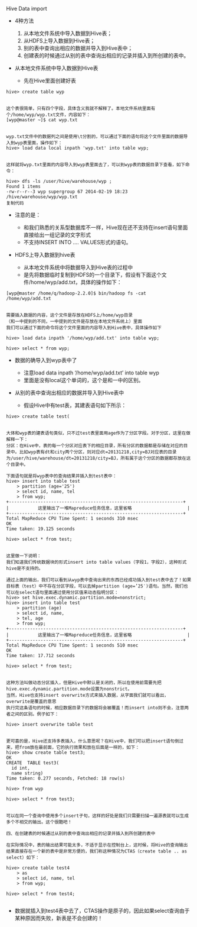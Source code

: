 Hive Data import

* 4种方法
  1. 从本地文件系统中导入数据到Hive表；
  2. 从HDFS上导入数据到Hive表；
  3. 别的表中查询出相应的数据并导入到Hive表中；
  4. 创建表的时候通过从别的表中查询出相应的记录并插入到所创建的表中。


* 从本地文件系统中导入数据到Hive表
  * 先在Hive里面创建好表
 
```
hive> create table wyp


这个表很简单，只有四个字段，具体含义我就不解释了。本地文件系统里面有个/home/wyp/wyp.txt文件，内容如下：
[wyp@master ~]$ cat wyp.txt


wyp.txt文件中的数据列之间是使用\t分割的，可以通过下面的语句将这个文件里面的数据导入到wyp表里面，操作如下：
hive> load data local inpath 'wyp.txt' into table wyp;


这样就将wyp.txt里面的内容导入到wyp表里面去了，可以到wyp表的数据目录下查看，如下命令：

hive> dfs -ls /user/hive/warehouse/wyp ;
Found 1 items
-rw-r--r--3 wyp supergroup 67 2014-02-19 18:23 /hive/warehouse/wyp/wyp.txt
复制代码

```

* 注意的是：
  * 和我们熟悉的关系型数据库不一样，Hive现在还不支持在insert语句里面直接给出一组记录的文字形式
  * 不支持INSERT INTO …. VALUES形式的语句。

* HDFS上导入数据到hive表
  * 从本地文件系统中将数据导入到Hive表的过程中 
  * 是先将数据临时复制到HDFS的一个目录下，假设有下面这个文件/home/wyp/add.txt，具体的操作如下：

```
[wyp@master /home/q/hadoop-2.2.0]$ bin/hadoop fs -cat /home/wyp/add.txt


需要插入数据的内容，这个文件是存放在HDFS上/home/wyp目录
（和一中提到的不同，一中提到的文件是存放在本地文件系统上）里面
我们可以通过下面的命令将这个文件里面的内容导入到Hive表中，具体操作如下

hive> load data inpath '/home/wyp/add.txt' into table wyp;

hive> select * from wyp;

```

* 数据的确导入到wyp表中了
  * 注意load data inpath ‘/home/wyp/add.txt’ into table wyp
  * 里面是没有local这个单词的，这个是和一中的区别。


* 从别的表中查询出相应的数据并导入到Hive表中
  * 假设Hive中有test表，其建表语句如下所示：

```
hive> create table test(


大体和wyp表的建表语句类似，只不过test表里面用age作为了分区字段。对于分区，这里在做解释一下：
分区：在Hive中，表的每一个分区对应表下的相应目录，所有分区的数据都是存储在对应的目录中。比如wyp表有dt和city两个分区，则对应dt=20131218,city=BJ对应表的目录为/user/hive/warehouse/dt=20131218/city=BJ，所有属于这个分区的数据都存放在这个目录中。

下面语句就是将wyp表中的查询结果并插入到test表中：
hive> insert into table test
    > partition (age='25')
    > select id, name, tel
    > from wyp;
+------------------------------------------------------------------+
|           这里输出了一堆Mapreduce任务信息，这里省略                     |
+------------------------------------------------------------------+
Total MapReduce CPU Time Spent: 1 seconds 310 msec
OK
Time taken: 19.125 seconds

hive> select * from test;


这里做一下说明：
我们知道我们传统数据块的形式insert into table values（字段1，字段2），这种形式hive是不支持的。

通过上面的输出，我们可以看到从wyp表中查询出来的东西已经成功插入到test表中去了！如果目标表（test）中不存在分区字段，可以去掉partition (age=’25′)语句。当然，我们也可以在select语句里面通过使用分区值来动态指明分区：
hive> set hive.exec.dynamic.partition.mode=nonstrict;
hive> insert into table test
    > partition (age)
    > select id, name,
    > tel, age
    > from wyp;
+------------------------------------------------------------------+
|           这里输出了一堆Mapreduce任务信息，这里省略                     |
+------------------------------------------------------------------+
Total MapReduce CPU Time Spent: 1 seconds 510 msec
OK
Time taken: 17.712 seconds

hive> select * from test;


这种方法叫做动态分区插入，但是Hive中默认是关闭的，所以在使用前需要先把hive.exec.dynamic.partition.mode设置为nonstrict。
当然，Hive也支持insert overwrite方式来插入数据，从字面我们就可以看出，overwrite是覆盖的意思
执行完这条语句的时候，相应数据目录下的数据将会被覆盖！而insert into则不会，注意两者之间的区别。例子如下：

hive> insert overwrite table test


更可喜的是，Hive还支持多表插入，什么意思呢？在Hive中，我们可以把insert语句倒过来，把from放在最前面，它的执行效果和放在后面是一样的，如下：
hive> show create table test3;
OK
CREATE  TABLE test3(
  id int,
  name string)
Time taken: 0.277 seconds, Fetched: 18 row(s)

hive> from wyp

hive> select * from test3;


可以在同一个查询中使用多个insert子句，这样的好处是我们只需要扫描一遍源表就可以生成多个不相交的输出。这个很酷吧！

四、在创建表的时候通过从别的表中查询出相应的记录并插入到所创建的表中

在实际情况中，表的输出结果可能太多，不适于显示在控制台上，这时候，将Hive的查询输出结果直接存在一个新的表中是非常方便的，我们称这种情况为CTAS（create table .. as select）如下：

hive> create table test4
    > as
    > select id, name, tel
    > from wyp;

hive> select * from test4;


```

* 数据就插入到test4表中去了，CTAS操作是原子的，因此如果select查询由于某种原因而失败，新表是不会创建的！

